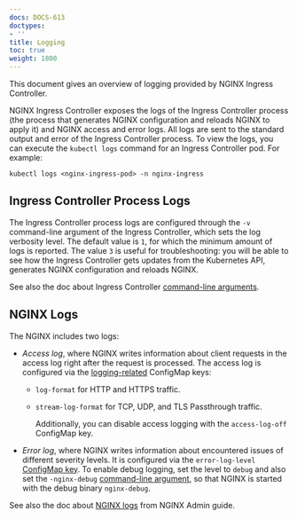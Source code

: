 ```yaml
---
docs: DOCS-613
doctypes:
- ''
title: Logging
toc: true
weight: 1800
---
```


This document gives an overview of logging provided by NGINX Ingress Controller.

NGINX Ingress Controller exposes the logs of the Ingress Controller process (the process that generates NGINX configuration and reloads NGINX to apply it) and NGINX access and error logs. All logs are sent to the standard output and error of the Ingress Controller process. To view the logs, you can execute the `kubectl logs` command for an Ingress Controller pod. For example:

```
kubectl logs <nginx-ingress-pod> -n nginx-ingress
```

## Ingress Controller Process Logs

The Ingress Controller process logs are configured through the `-v` command-line argument of the Ingress Controller, which sets the log verbosity level. The default value is `1`, for which the minimum amount of logs is reported. The value `3` is useful for troubleshooting: you will be able to see how the Ingress Controller gets updates from the Kubernetes API, generates NGINX configuration and reloads NGINX.

See also the doc about Ingress Controller [command-line arguments](/nginx-ingress-controller/configuration/global-configuration/command-line-arguments).

## NGINX Logs

The NGINX includes two logs:

- *Access log*, where NGINX writes information about client requests in the access log right after the request is processed. The access log is configured via the [logging-related](/nginx-ingress-controller/configuration/global-configuration/configmap-resource#logging) ConfigMap keys:
  - `log-format` for HTTP and HTTPS traffic.
  - `stream-log-format` for TCP, UDP, and TLS Passthrough traffic.

    Additionally, you can disable access logging with the `access-log-off` ConfigMap key.
- *Error log*, where NGINX writes information about encountered issues of different severity levels. It is configured via the `error-log-level` [ConfigMap key](/nginx-ingress-controller/configuration/global-configuration/configmap-resource#logging). To enable debug logging, set the level to `debug` and also set the `-nginx-debug` [command-line argument](/nginx-ingress-controller/configuration/global-configuration/command-line-arguments), so that NGINX is started with the debug binary `nginx-debug`.

See also the doc about [NGINX logs](https://docs.nginx.com/nginx/admin-guide/monitoring/logging/) from NGINX Admin guide.
